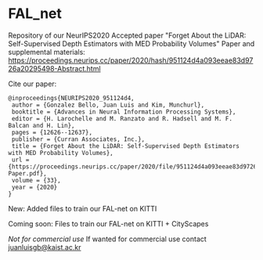 # FAL_net
Repository of our NeurIPS2020 Accepted paper "Forget About the LiDAR: Self-Supervised Depth Estimators with MED Probability Volumes"
Paper and supplemental materials: https://proceedings.neurips.cc/paper/2020/hash/951124d4a093eeae83d9726a20295498-Abstract.html

Cite our paper:
```
@inproceedings{NEURIPS2020_951124d4,
 author = {Gonzalez Bello, Juan Luis and Kim, Munchurl},
 booktitle = {Advances in Neural Information Processing Systems},
 editor = {H. Larochelle and M. Ranzato and R. Hadsell and M. F. Balcan and H. Lin},
 pages = {12626--12637},
 publisher = {Curran Associates, Inc.},
 title = {Forget About the LiDAR: Self-Supervised Depth Estimators with MED Probability Volumes},
 url = {https://proceedings.neurips.cc/paper/2020/file/951124d4a093eeae83d9726a20295498-Paper.pdf},
 volume = {33},
 year = {2020}
}
```

New: Added files to train our FAL-net on KITTI

Coming soon: Files to train our FAL-net on KITTI + CityScapes

*Not for commercial use*
If wanted for commercial use contact juanluisgb@kaist.ac.kr
